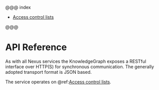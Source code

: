 @@@ index

* [Access control lists](acls.md)

@@@

# API Reference

As with all Nexus services the KnowledgeGraph exposes a RESTful interface over HTTP(S) for synchronous communication. 
The generally adopted transport format is JSON based.

The service operates on @ref:[Access control lists](acls.md).